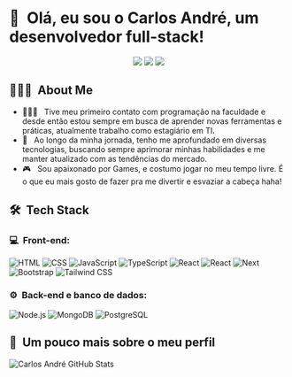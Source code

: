 <h1>👋 &nbsp;Olá, eu sou o Carlos André, um desenvolvedor full-stack!</h1>
<p align="center">
<a href="https://instagram.com/carlos.devv"><img src="https://img.shields.io/badge/-@carlos.devv-E4405F?style=flat-square&logo=Instagram&logoColor=white"/></a>
<a href="https://www.linkedin.com/in/carlos-andr%C3%A9-dev/"><img src="https://img.shields.io/badge/-Carlos André-0077B5?style=flat-square&logo=Linkedin&logoColor=white"/></a>
<a href="mailto:contato.carlosdede@gmail.com"><img src="https://img.shields.io/badge/-contato.carlosdede@gmail.com-D14836?style=flat-square&logo=Gmail&logoColor=white"/></a>

</p>

<h2> 👨🏻‍💻 &nbsp;About Me </h2>

- 👨🏻‍💻 &nbsp; Tive meu primeiro contato com programação na faculdade e desde então  estou sempre em busca de aprender novas ferramentas e práticas, atualmente trabalho como estagiário em TI.
- 🚀 &nbsp; Ao longo da minha jornada, tenho me aprofundado em diversas tecnologias, buscando sempre aprimorar minhas habilidades e me manter atualizado com as tendências do mercado.
- 🎮 &nbsp; Sou apaixonado por Games, e costumo jogar no meu tempo livre. É o que eu mais gosto de fazer pra me divertir e esvaziar a cabeça haha!

<h2> 🛠 &nbsp;Tech Stack</h2>
<h3>💻 &nbsp;Front-end:</h3>

![HTML](https://img.shields.io/badge/-HTML-333333?style=flat&logo=HTML5)
![CSS](https://img.shields.io/badge/-CSS-333333?style=flat&logo=CSS3&logoColor=1572B6)
![JavaScript](https://img.shields.io/badge/-JavaScript-333333?style=flat&logo=javascript)
![TypeScript](https://img.shields.io/badge/-TypeScript-333333?style=flat&logo=typescript&logoColor=2D79C7)
![React](https://img.shields.io/badge/-React-333333?style=flat&logo=react)
![React](https://img.shields.io/badge/-React%20Native-333333?style=flat&logo=react)
![Next](https://img.shields.io/badge/-Next.js%20CSS-333333?style=flat&logo=nextdotjs)
![Bootstrap](https://img.shields.io/badge/-Bootstrap-333333?style=flat&logo=bootstrap)
![Tailwind CSS](https://img.shields.io/badge/-Tailwind%20CSS-333333?style=flat&logo=tailwindcss)



<h3>⚙️ &nbsp;Back-end e banco de dados:</h3>

![Node.js](https://img.shields.io/badge/-Node.js-333333?style=flat&logo=node.js)
![MongoDB](https://img.shields.io/badge/-MongoDB-333333?style=flat&logo=mongodb)
![PostgreSQL](https://img.shields.io/badge/-PostgreSQL-333333?style=flat&logo=postgresql)

<h2>🚀 &nbsp;Um pouco mais sobre o meu perfil</h2>

![Carlos André GitHub Stats](https://github-readme-stats.vercel.app/api?username=carlosdede&show_icons=true&theme=dracula)
